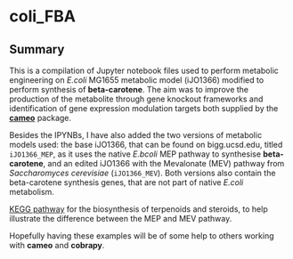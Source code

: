 # coli_FBA

## Summary
This is a compilation of Jupyter notebook files used to perform metabolic engineering on *E.coli* MG1655 metabolic model (iJO1366) modified to perform synthesis of **beta-carotene**. The aim was to improve the production of the metabolite through gene knockout frameworks and identification of gene expression modulation targets both supplied by the [**cameo**](https://github.com/biosustain/cameo) package.

Besides the IPYNBs, I have also added the two versions of metabolic models used: the base iJO1366, that can be found on bigg.ucsd.edu, titled `iJO1366_MEP`, as it uses the native *E.bcoli* MEP pathway to synthesise **beta-carotene**, and an edited iJO1366 with the Mevalonate (MEV) pathway from *Saccharomyces cerevisiae* (`iJO1366_MEV`). Both versions also contain the beta-carotene synthesis genes, that are not part of native *E.coli* metabolism.

[KEGG pathway](https://www.genome.jp/kegg-bin/show_pathway?map01062+C16521) for the biosynthesis of terpenoids and steroids, to help illustrate the difference between the MEP and MEV pathway.

Hopefully having these examples will be of some help to others working with **cameo** and **cobrapy**.
